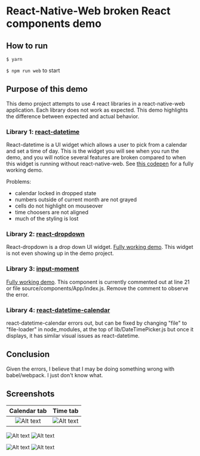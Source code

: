 # React-Native-Web broken React components demo

## How to run
```$ yarn```

```$ npm run web``` to start
## Purpose of this demo
This demo project attempts to use 4 react libraries in a react-native-web application. Each library does not work as expected. This demo highlights the difference between expected and actual behavior.

### Library 1: [react-datetime](https://github.com/YouCanBookMe/react-datetime)
React-datetime is a UI widget which allows a user to pick from a calendar and set a time of day. This is the widget you will see when you run the demo, and you will notice several features are broken compared to when this widget is running without react-native-web. See [this codepen](https://codepen.io/simeg/pen/mEmQmP) for a fully working demo.

Problems:

* calendar locked in dropped state
* numbers outside of current month are not grayed
* cells do not highlight on mouseover
* time choosers are not aligned
* much of the styling is lost
 

### Library 2: [react-dropdown](https://github.com/fraserxu/react-dropdown)
React-dropdown is a drop down UI widget. [Fully working demo](http://fraserxu.me/react-dropdown/). This widget is not even showing up in the demo project.

### Library 3: [input-moment](https://github.com/wangzuo/input-moment)
[Fully working demo](http://wangzuo.github.io/input-moment/). This component is currently commented out at line 21 or file source/components/App/index.js. Remove the comment to observe the error.

### Library 4: [react-datetime-calendar](https://github.com/deepreact/react-datetime-calendar)
react-datetime-calendar errors out, but can be fixed by changing "file" to "file-loader" in node_modules, at the top of lib/DateTimePicker.js but once it displays, it has similar visual issues as react-datetime.

## Conclusion
Given the errors, I believe that I may be doing something wrong with babel/webpack. I just don't know what.

## Screenshots
Calendar tab                                                                       |  Time tab
:---------------------------------------------------------------------------------:|:---------------------------------------------------------------------------------:
![Alt text](/source/screenshots/expectedCal.png?raw=true "Expected calendar tab")  |  ![Alt text](/source/screenshots/expectedTime.png?raw=true "Expected time tab")

![Alt text](/source/screenshots/actualCal.png?raw=true "Actual calendar tab") ![Alt text](/source/screenshots/actualTime.png?raw=true "Actual time tab")

![Alt text](/source/screenshots/RDCexpected.png?raw=true "Expected react-datetime-calendar") ![Alt text](/source/screenshots/RDCactual.png?raw=true "Actual react-datetime-calendar")




